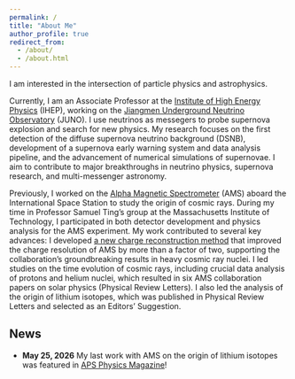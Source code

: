 ```yaml
---
permalink: /
title: "About Me"
author_profile: true
redirect_from: 
  - /about/
  - /about.html
---
```


I am interested in the intersection of particle physics and astrophysics. 

Currently, I am an Associate Professor at the [Institute of High Energy Physics](http://english.ihep.cas.cn/) (IHEP), working on the [Jiangmen Underground Neutrino Observatory](https://juno.ihep.cas.cn/) (JUNO). I use neutrinos as messegers to probe supernova explosion and search for new physics. My research focuses on the first detection of the diffuse supernova neutrino background (DSNB), development of a supernova early warning system and data analysis pipeline, and the advancement of numerical simulations of supernovae. I aim to contribute to major breakthroughs in neutrino physics, supernova research, and multi-messenger astronomy.
 
Previously, I worked on the [Alpha Magnetic Spectrometer](https://ams02.space/) (AMS) aboard the International Space Station to study the origin of cosmic rays. During my time in Professor Samuel Ting’s group at the Massachusetts Institute of Technology, I participated in both detector development and physics analysis for the AMS experiment. My work contributed to several key advances: I developed [a new charge reconstruction method](https://doi.org/10.1016/j.nima.2020.164169) that improved the charge resolution of AMS by more than a factor of two, supporting the collaboration’s groundbreaking results in heavy cosmic ray nuclei. I led studies on the time evolution of cosmic rays, including crucial data analysis of protons and helium nuclei, which resulted in six AMS collaboration papers on solar physics (Physical Review Letters). I also led the analysis of the origin of lithium isotopes, which was published in Physical Review Letters and selected as an Editors’ Suggestion.

## News

* **May 25, 2026** My last work with AMS on the origin of lithium isotopes was featured in [APS Physics Magazine](https://physics.aps.org/articles/v18/s64)!
